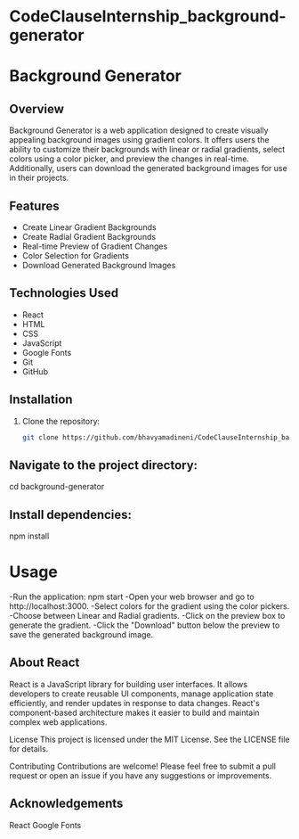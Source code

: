 # CodeClauseInternship_background-generator

# Background Generator

## Overview
Background Generator is a web application designed to create visually appealing background images using gradient colors. It offers users the ability to customize their backgrounds with linear or radial gradients, select colors using a color picker, and preview the changes in real-time. Additionally, users can download the generated background images for use in their projects.

## Features
- Create Linear Gradient Backgrounds
- Create Radial Gradient Backgrounds
- Real-time Preview of Gradient Changes
- Color Selection for Gradients
- Download Generated Background Images

## Technologies Used
- React
- HTML
- CSS
- JavaScript
- Google Fonts
- Git
- GitHub

## Installation
1. Clone the repository:
   ```bash
   git clone https://github.com/bhavyamadineni/CodeClauseInternship_background-generator.git
   
## Navigate to the project directory:
cd background-generator

## Install dependencies:
npm install

# Usage
-Run the application:
npm start
-Open your web browser and go to http://localhost:3000.
-Select colors for the gradient using the color pickers.
-Choose between Linear and Radial gradients.
-Click on the preview box to generate the gradient.
-Click the "Download" button below the preview to save the generated background image.

## About React
React is a JavaScript library for building user interfaces. It allows developers to create reusable UI components, manage application state efficiently, and render updates in response to data changes. React's component-based architecture makes it easier to build and maintain complex web applications.

License
This project is licensed under the MIT License. See the LICENSE file for details.

Contributing
Contributions are welcome! Please feel free to submit a pull request or open an issue if you have any suggestions or improvements.

## Acknowledgements
React
Google Fonts

